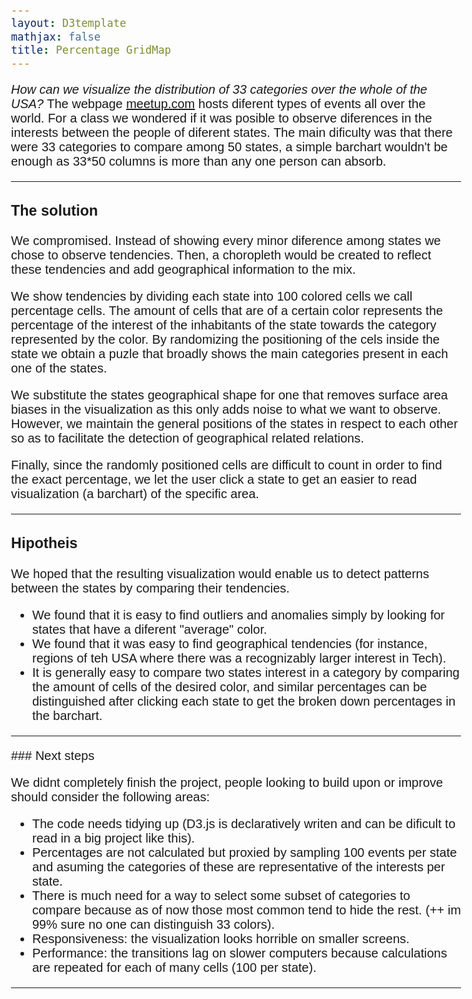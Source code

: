 ```yaml
---
layout: D3template
mathjax: false
title: Percentage GridMap
---
```


*How can we visualize the distribution of 33 categories over the whole of the USA?*
The webpage [meetup.com](http://meetup.com) hosts diferent types of events all over the world. 
For a class we wondered if it was posible to observe diferences in the interests between the people of diferent states. 
The main dificulty was that there were 33 categories to compare among 50 states, a simple barchart wouldn't be enough as 33*50 columns is more than any one person can absorb. 

---

### The solution

We compromised. Instead of showing every minor diference among states we chose to observe tendencies. Then, a choropleth would be created to reflect these tendencies and add geographical information to the mix.

We show tendencies by dividing each state into 100 colored cells we call percentage cells. The amount of cells that are of a certain color represents the percentage of the interest of the inhabitants of the state towards the category represented by the color. By randomizing the positioning of the cels inside the state we obtain a puzle that broadly shows the main categories present in each one of the states.

We substitute the states geographical shape for one that removes surface area biases in the visualization as this only adds noise to what we want to observe. However, we maintain the general positions of the states in respect to each other so as to facilitate the detection of geographical related relations.

Finally, since the randomly positioned cells are difficult to count in order to find the exact percentage, we let the user click a state to get an easier to read visualization (a barchart) of the specific area.

---

### Hipotheis

We hoped that the resulting visualization would enable us to detect patterns between the states by comparing their tendencies. 

* We found that it is easy to find outliers and anomalies simply by looking for states that have a diferent "average" color.
* We found that it was easy to find geographical tendencies (for instance, regions of teh USA where there was a recognizably larger interest in Tech).
* It is generally easy to compare two states interest in a category by comparing the amount of cells of the desired color, and similar percentages can be distinguished after clicking each state to get the broken down percentages in the barchart.

---

### Next steps

We didnt completely finish the project, people looking to build upon or improve should consider the following areas:

* The code needs tidying up (D3.js is declaratively writen and can be dificult to read in a big project like this).
* Percentages are not calculated but proxied by sampling 100 events per state and asuming the categories of these are representative of the interests per state.
* There is much need for a way to select some subset of categories to compare because as of now those most common tend to hide the rest. (++ im 99% sure no one can distinguish 33 colors).
* Responsiveness: the visualization looks horrible on smaller screens.
* Performance: the transitions lag on slower computers because calculations are repeated for each of many cells (100 per state).

---

<style>
  body {
    font-family:"avenir next", Arial, sans-serif;
    font-size: 20px;
  }

  .label {
    pointer-events: none;
  }

  /* .subcell {
    stroke: lightgrey;
  } */
</style>
